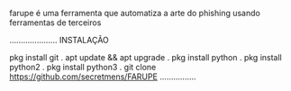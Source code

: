 farupe é uma ferramenta que automatiza a arte do phishing  usando ferramentas de terceiros





.....................
INSTALAÇÃO 

pkg install git
.
apt update && apt upgrade
.
pkg install python
.
pkg install python2
.
pkg install python3
.
git clone https://github.com/secretmens/FARUPE
................

